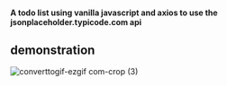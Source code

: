 #### A todo list using vanilla javascript and axios to use the jsonplaceholder.typicode.com api

## demonstration
![converttogif-ezgif com-crop (3)](https://github.com/user-attachments/assets/c71d8801-e1c2-47a8-8d54-fb9d209600c4)
